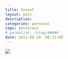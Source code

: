 ```yaml
---
title: Sunset
layout: post
description:  
categories: personal
tags: posterous
# permalink: /blog/#####
date: 2011-08-20  09:33:00
---
```


![](/img/2011/08/30657784-photo.JPG)